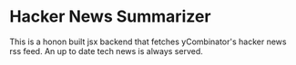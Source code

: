 # Hacker News Summarizer

This is a honon built jsx backend that fetches yCombinator's hacker news rss feed.
An up to date tech news is always served.
